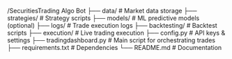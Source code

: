 /SecuritiesTrading Algo Bot
├── data/               # Market data storage
├── strategies/         # Strategy scripts
├── models/             # ML predictive models (optional)
├── logs/               # Trade execution logs
├── backtesting/        # Backtest scripts
├── execution/          # Live trading execution
├── config.py           # API keys & settings
├── tradingdashboard.py             # Main script for orchestrating trades
├── requirements.txt    # Dependencies
└── README.md           # Documentation